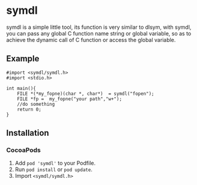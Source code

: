 
# symdl
symdl is a simple little tool, its function  is very similar to dlsym, with symdl, you can pass any global C function name string or global variable, so as to achieve the dynamic call of C function or access the global variable.


## Example
```
#import <symdl/symdl.h>
#import <stdio.h>

int main(){
    FILE *(*my_fopne)(char *, char*)  = symdl("fopen");
    FILE *fp =  my_fopne("your path","w+");
    //do something
    return 0;
}

```

## Installation
### CocoaPods
1. Add `pod 'symdl'` to your Podfile.
2. Run `pod install` or `pod update`.
3. Import `<symdl/symdl.h>`
